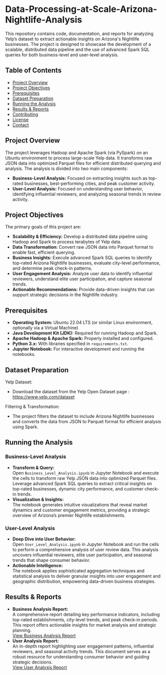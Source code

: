 # Data-Processing-at-Scale-Arizona-Nightlife-Analysis

This repository contains code, documentation, and reports for analyzing Yelp’s dataset to extract actionable insights on Arizona's Nightlife businesses. The project is designed to showcase the development of a scalable, distributed data pipeline and the use of advanced Spark SQL queries for both business-level and user-level analysis.

## Table of Contents
- [Project Overview](#project-overview)
- [Project Objectives](#project-objectives)
- [Prerequisites](#prerequisites)
- [Dataset Preparation](#dataset-preparation)
- [Running the Analysis](#running-the-analysis)
- [Results & Reports](#results--reports)
- [Contributing](#contributing)
- [License](#license)
- [Contact](#contact)

## Project Overview
The project leverages Hadoop and Apache Spark (via PySpark) on an Ubuntu environment to process large-scale Yelp data. It transforms raw JSON data into optimized Parquet files for efficient distributed querying and analysis. The analysis is divided into two main components:
- **Business-Level Analysis:** Focused on extracting insights such as top-rated businesses, best-performing cities, and peak customer activity.
- **User-Level Analysis:** Focused on understanding user behavior, identifying influential reviewers, and analyzing seasonal trends in review activity.

## Project Objectives
The primary goals of this project are:
- **Scalability & Efficiency:** Develop a distributed data pipeline using Hadoop and Spark to process terabytes of Yelp data.
- **Data Transformation:** Convert raw JSON data into Parquet format to enable fast, efficient querying.
- **Business Insights:** Execute advanced Spark SQL queries to identify top-rated Arizona Nightlife businesses, evaluate city-level performance, and determine peak check-in patterns.
- **User Engagement Analysis:** Analyze user data to identify influential reviewers, understand elite user participation, and capture seasonal trends.
- **Actionable Recommendations:** Provide data-driven insights that can support strategic decisions in the Nightlife industry.

## Prerequisites
- **Operating System:** Ubuntu 22.04 LTS (or similar Linux environment, optionally via a Virtual Machine)
- **Java Development Kit (JDK):** Required for running Hadoop and Spark.
- **Apache Hadoop & Apache Spark:** Properly installed and configured.
- **Python 3.x:** With libraries specified in `requirements.txt`.
- **Jupyter Notebook:** For interactive development and running the notebooks.

## Dataset Preparation
Yelp Dataset:
- Download the dataset from the Yelp Open Dataset page : https://www.yelp.com/dataset

Filtering & Transformation:
- The project filters the dataset to include Arizona Nightlife businesses and converts the data from JSON to Parquet format for efficient analysis using Spark.

## Running the Analysis

### Business-Level Analysis
- **Transform & Query:**  
  Open `Business_Level_Analysis.ipynb` in Jupyter Notebook and execute the cells to transform raw Yelp JSON data into optimized Parquet files. Leverage advanced Spark SQL queries to extract critical insights on top-rated businesses, dynamic city performance, and customer check-in trends.
- **Visualization & Insights:**  
  The notebook generates intuitive visualizations that reveal market dynamics and customer engagement metrics, providing a strategic overview of Arizona’s premier Nightlife establishments.

### User-Level Analysis
- **Deep Dive into User Behavior:**  
  Open `User_Level_Analysis.ipynb` in Jupyter Notebook and run the cells to perform a comprehensive analysis of user review data. This analysis uncovers influential reviewers, elite user participation, and seasonal trends that shape consumer behavior.
- **Actionable Intelligence:**  
  The notebook applies sophisticated aggregation techniques and statistical analysis to deliver granular insights into user engagement and geographic distribution, empowering data-driven business strategies.

## Results & Reports
- **Business Analysis Report:**  
  A comprehensive report detailing key performance indicators, including top-rated establishments, city-level trends, and peak check-in periods. This report offers actionable insights for market analysis and strategic planning.  
  [View Business Analysis Report](docs/business_analysis_report.pdf)
- **User Analysis Report:**  
  An in-depth report highlighting user engagement patterns, influential reviewers, and seasonal activity trends. This document serves as a robust resource for understanding consumer behavior and guiding strategic decisions.  
  [View User Analysis Report](docs/user_analysis_report.pdf)
